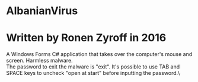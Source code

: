 # AlbanianVirus
# Written by Ronen Zyroff in 2016
A Windows Forms C# application that takes over the computer's mouse and screen. Harmless malware.\
The password to exit the malware is "exit". It's possible to use TAB and SPACE keys to uncheck "open at start" before inputting the password.\
